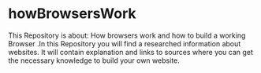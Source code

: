 # howBrowsersWork


This Repository is about:
How browsers work and how to build a working Browser .In this Repository you will find a researched information about websites.
It will contain explanation and links to sources where you can get the necessary knowledge to build your own website.

